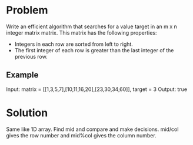 # Problem

Write an efficient algorithm that searches for a value target in an m x n integer matrix matrix. This matrix has the following properties:

- Integers in each row are sorted from left to right.
- The first integer of each row is greater than the last integer of the previous row.

## Example

Input: matrix = [[1,3,5,7],[10,11,16,20],[23,30,34,60]], target = 3
Output: true

# Solution

Same like 1D array. Find mid and compare and make decisions. mid/col gives the row number and mid%col gives the column number.
